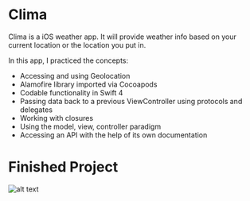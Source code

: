 # Clima
Clima is a iOS weather app. It will provide weather info based on your current location or the location you put in. 

In this app, I practiced the concepts:
* Accessing and using Geolocation
* Alamofire library imported via Cocoapods
* Codable functionality in Swift 4
* Passing data back to a previous ViewController using protocols and delegates
* Working with closures
* Using the model, view, controller paradigm
* Accessing an API with the help of its own documentation

# Finished Project
![alt text](https://github.com/londonappbrewery/Images/blob/master/Clima.gif)
